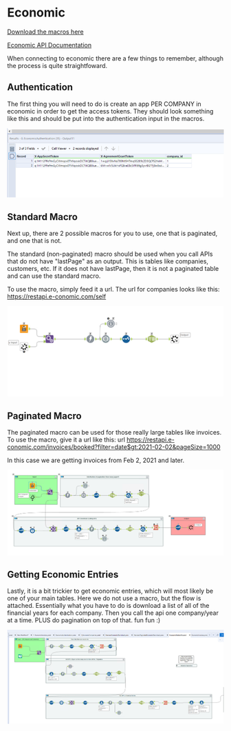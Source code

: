 # Economic 

[Download the macros here](./assets/economic/Archive.zip)

[Economic API Documentation](https://restdocs.e-conomic.com/#introduction)


When connecting to economic there are a few things to remember, although the process is quite straightfoward. 

## Authentication

The first thing you will need to do is create an app PER COMPANY in economic in order to get the access tokens. They should look something like this and should be put into the authentication input in the macros.

![auth](./assets/economic/tokens.png)


## Standard Macro

Next up, there are 2 possible macros for you to use, one that is paginated, and one that is not. 

The standard (non-paginated) macro should be used when you call APIs that do not have "lastPage" as an output. This is tables like companies, customers, etc. If it does not have lastPage, then it is not a paginated table and can use the standard macro. 

To use the macro, simply feed it a url. The url for companies looks like this: https://restapi.e-conomic.com/self

![standard](./assets/economic/standard.png)

## Paginated Macro

The paginated macro can be used for those really large tables like invoices. To use the macro, give it a url like this: url
https://restapi.e-conomic.com/invoices/booked?filter=date$gt:2021-02-02&pageSize=1000

In this case we are getting invoices from Feb 2, 2021 and later.

![standard](./assets/economic/paginated.png)


## Getting Economic Entries

Lastly, it is a bit trickier to get economic entries, which will most likely be one of your main tables. Here we do not use a macro, but the flow is attached. Essentially what you have to do is download a list of all of the financial years for each company. Then you call the api one company/year at a time. PLUS do pagination on top of that. fun fun :)

![standard](./assets/economic/entries.png)
